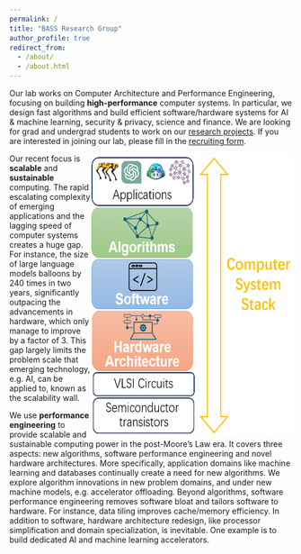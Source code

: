 ```yaml
---
permalink: /
title: "BASS Research Group"
author_profile: true
redirect_from: 
  - /about/
  - /about.html
---
```


Our lab works on Computer Architecture and Performance Engineering, focusing on building **high-performance** computer systems. 
In particular, we design fast algorithms and build efficient software/hardware systems for AI & machine learning, security & privacy, science and finance.
We are looking for grad and undergrad students to work on our [research projects](https://people.csail.mit.edu/xchen/student-oppo.html). 
If you are interested in joining our lab, please fill in the [recruiting form](https://docs.google.com/forms/d/e/1FAIpQLSfAwaRSct0V3gnxntv2CXUK8fum5PHSF3_ZZQlM1pgUO2MwfQ/viewform). 

<img align="right" src='/images/cross-stack.png' width='360' height='500'> 

Our recent focus is **scalable** and **sustainable** computing. 
The rapid escalating complexity of emerging applications and the lagging speed of computer systems creates a huge gap. 
For instance, the size of large language models balloons by 240 times in two years, 
significantly outpacing the advancements in hardware, which only manage to improve by a factor of 3. 
This gap largely limits the problem scale that emerging technology, e.g. AI, can be applied to, known as the scalability wall.

We use **performance engineering** to provide scalable and sustainable computing power in the post-Moore’s Law era. 
It covers three aspects: new algorithms, software performance engineering and novel hardware architectures. 
More specifically, application domains like machine learning and databases continually create a need for new algorithms. 
We explore algorithm innovations in new problem domains, and under new machine models, e.g. accelerator offloading. 
Beyond algorithms, software performance engineering removes software bloat and tailors software to hardware. 
For instance, data tiling improves cache/memory efficiency. 
In addition to software, hardware architecture redesign, like processor simplification and domain
specialization, is inevitable. One example is to build dedicated AI and machine learning accelerators. 


